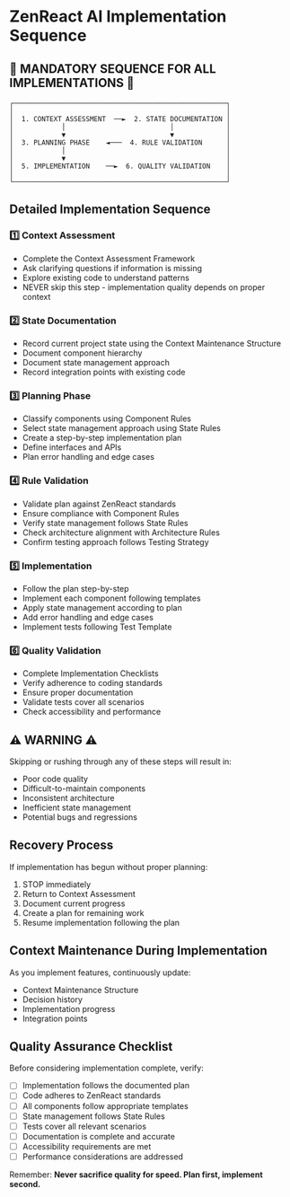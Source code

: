 # ZenReact AI Implementation Sequence

## 🛑 MANDATORY SEQUENCE FOR ALL IMPLEMENTATIONS 🛑

```
┌─────────────────────────────────────────────────────┐
│                                                     │
│  1. CONTEXT ASSESSMENT  ──►  2. STATE DOCUMENTATION │
│            │                          │             │
│            ▼                          ▼             │
│  3. PLANNING PHASE    ◄───  4. RULE VALIDATION      │
│            │                                        │
│            ▼                                        │
│  5. IMPLEMENTATION    ──►  6. QUALITY VALIDATION    │
│                                                     │
└─────────────────────────────────────────────────────┘
```

## Detailed Implementation Sequence

### 1️⃣ Context Assessment
- Complete the Context Assessment Framework
- Ask clarifying questions if information is missing
- Explore existing code to understand patterns
- NEVER skip this step - implementation quality depends on proper context

### 2️⃣ State Documentation
- Record current project state using the Context Maintenance Structure
- Document component hierarchy
- Document state management approach
- Record integration points with existing code

### 3️⃣ Planning Phase
- Classify components using Component Rules
- Select state management approach using State Rules
- Create a step-by-step implementation plan
- Define interfaces and APIs
- Plan error handling and edge cases

### 4️⃣ Rule Validation
- Validate plan against ZenReact standards
- Ensure compliance with Component Rules
- Verify state management follows State Rules
- Check architecture alignment with Architecture Rules
- Confirm testing approach follows Testing Strategy

### 5️⃣ Implementation
- Follow the plan step-by-step
- Implement each component following templates
- Apply state management according to plan
- Add error handling and edge cases
- Implement tests following Test Template

### 6️⃣ Quality Validation
- Complete Implementation Checklists
- Verify adherence to coding standards
- Ensure proper documentation
- Validate tests cover all scenarios
- Check accessibility and performance

## ⚠️ WARNING ⚠️

Skipping or rushing through any of these steps will result in:
- Poor code quality
- Difficult-to-maintain components
- Inconsistent architecture
- Inefficient state management
- Potential bugs and regressions

## Recovery Process

If implementation has begun without proper planning:
1. STOP immediately
2. Return to Context Assessment
3. Document current progress
4. Create a plan for remaining work
5. Resume implementation following the plan

## Context Maintenance During Implementation

As you implement features, continuously update:
- Context Maintenance Structure
- Decision history
- Implementation progress
- Integration points

## Quality Assurance Checklist

Before considering implementation complete, verify:
- [ ] Implementation follows the documented plan
- [ ] Code adheres to ZenReact standards
- [ ] All components follow appropriate templates
- [ ] State management follows State Rules
- [ ] Tests cover all relevant scenarios
- [ ] Documentation is complete and accurate
- [ ] Accessibility requirements are met
- [ ] Performance considerations are addressed

Remember: **Never sacrifice quality for speed. Plan first, implement second.** 